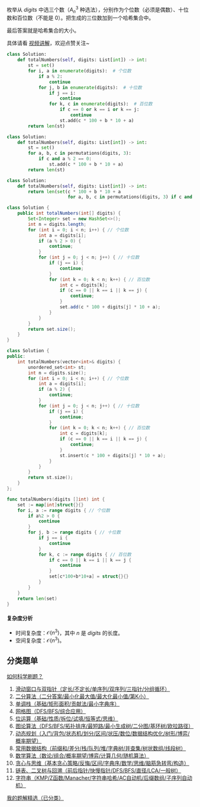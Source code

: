 枚举从 $\textit{digits}$ 中选三个数（$A_n^3$ 种选法），分别作为个位数（必须是偶数）、十位数和百位数（不能是 $0$）。把生成的三位数加到一个哈希集合中。

最后答案就是哈希集合的大小。

具体请看 [视频讲解](https://www.bilibili.com/video/BV1i6Q8YUEtN/)，欢迎点赞关注~

```py [sol-Python3]
class Solution:
    def totalNumbers(self, digits: List[int]) -> int:
        st = set()
        for i, a in enumerate(digits):  # 个位数
            if a % 2:
                continue
            for j, b in enumerate(digits):  # 十位数
                if j == i:
                    continue
                for k, c in enumerate(digits):  # 百位数
                    if c == 0 or k == i or k == j:
                        continue
                    st.add(c * 100 + b * 10 + a)
        return len(st)
```

```py [sol-Python3 permutations]
class Solution:
    def totalNumbers(self, digits: List[int]) -> int:
        st = set()
        for a, b, c in permutations(digits, 3):
            if c and a % 2 == 0:
                st.add(c * 100 + b * 10 + a)
        return len(st)
```

```py [sol-Python3 简化]
class Solution:
    def totalNumbers(self, digits: List[int]) -> int:
        return len(set(c * 100 + b * 10 + a
                       for a, b, c in permutations(digits, 3) if c and a % 2 == 0))
```

```java [sol-Java]
class Solution {
    public int totalNumbers(int[] digits) {
        Set<Integer> set = new HashSet<>();
        int n = digits.length;
        for (int i = 0; i < n; i++) { // 个位数
            int a = digits[i];
            if (a % 2 > 0) {
                continue;
            }
            for (int j = 0; j < n; j++) { // 十位数
                if (j == i) {
                    continue;
                }
                for (int k = 0; k < n; k++) { // 百位数
                    int c = digits[k];
                    if (c == 0 || k == i || k == j) {
                        continue;
                    }
                    set.add(c * 100 + digits[j] * 10 + a);
                }
            }
        }
        return set.size();
    }
}
```

```cpp [sol-C++]
class Solution {
public:
    int totalNumbers(vector<int>& digits) {
        unordered_set<int> st;
        int n = digits.size();
        for (int i = 0; i < n; i++) { // 个位数
            int a = digits[i];
            if (a % 2) {
                continue;
            }
            for (int j = 0; j < n; j++) { // 十位数
                if (j == i) {
                    continue;
                }
                for (int k = 0; k < n; k++) { // 百位数
                    int c = digits[k];
                    if (c == 0 || k == i || k == j) {
                        continue;
                    }
                    st.insert(c * 100 + digits[j] * 10 + a);
                }
            }
        }
        return st.size();
    }
};
```

```go [sol-Go]
func totalNumbers(digits []int) int {
	set := map[int]struct{}{}
	for i, a := range digits { // 个位数
		if a%2 > 0 {
			continue
		}
		for j, b := range digits { // 十位数
			if j == i {
				continue
			}
			for k, c := range digits { // 百位数
				if c == 0 || k == i || k == j {
					continue
				}
				set[c*100+b*10+a] = struct{}{}
			}
		}
	}
	return len(set)
}
```

#### 复杂度分析

- 时间复杂度：$\mathcal{O}(n^3)$，其中 $n$ 是 $\textit{digits}$ 的长度。
- 空间复杂度：$\mathcal{O}(n^3)$。

## 分类题单

[如何科学刷题？](https://leetcode.cn/circle/discuss/RvFUtj/)

1. [滑动窗口与双指针（定长/不定长/单序列/双序列/三指针/分组循环）](https://leetcode.cn/circle/discuss/0viNMK/)
2. [二分算法（二分答案/最小化最大值/最大化最小值/第K小）](https://leetcode.cn/circle/discuss/SqopEo/)
3. [单调栈（基础/矩形面积/贡献法/最小字典序）](https://leetcode.cn/circle/discuss/9oZFK9/)
4. [网格图（DFS/BFS/综合应用）](https://leetcode.cn/circle/discuss/YiXPXW/)
5. [位运算（基础/性质/拆位/试填/恒等式/思维）](https://leetcode.cn/circle/discuss/dHn9Vk/)
6. [图论算法（DFS/BFS/拓扑排序/最短路/最小生成树/二分图/基环树/欧拉路径）](https://leetcode.cn/circle/discuss/01LUak/)
7. [动态规划（入门/背包/状态机/划分/区间/状压/数位/数据结构优化/树形/博弈/概率期望）](https://leetcode.cn/circle/discuss/tXLS3i/)
8. [常用数据结构（前缀和/差分/栈/队列/堆/字典树/并查集/树状数组/线段树）](https://leetcode.cn/circle/discuss/mOr1u6/)
9. [数学算法（数论/组合/概率期望/博弈/计算几何/随机算法）](https://leetcode.cn/circle/discuss/IYT3ss/)
10. [贪心与思维（基本贪心策略/反悔/区间/字典序/数学/思维/脑筋急转弯/构造）](https://leetcode.cn/circle/discuss/g6KTKL/)
11. [链表、二叉树与回溯（前后指针/快慢指针/DFS/BFS/直径/LCA/一般树）](https://leetcode.cn/circle/discuss/K0n2gO/)
12. [字符串（KMP/Z函数/Manacher/字符串哈希/AC自动机/后缀数组/子序列自动机）](https://leetcode.cn/circle/discuss/SJFwQI/)

[我的题解精选（已分类）](https://github.com/EndlessCheng/codeforces-go/blob/master/leetcode/SOLUTIONS.md)
